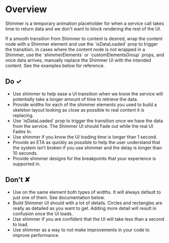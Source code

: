 # Overview
Shimmer is a temporary animation placeholder for when a service call takes time to return data and we don&#39;t want to block rendering the rest of the UI.

If a smooth transition from Shimmer to content is desired, wrap the content node with a Shimmer element and use the &#x60;isDataLoaded&#x60; prop to trigger the transition. In cases where the content node is not wrapped in a Shimmer, use the &#x60;shimmerElements&#x60; or &#x60;customElementsGroup&#x60; props, and once data arrives, manually replace the Shimmer UI with the intended content. See the examples below for reference.



## Do &#10003;

- Use shimmer to help ease a UI transition when we know the service will potentially take a longer amount of time to retrieve the data.
- Provide widths for each of the shimmer elements you used to build a skeleton layout looking as close as possible to real content it is replacing.
- Use &#x60;isDataLoaded&#x60; prop to trigger the transition once we have the data from the service. The Shimmer UI should Fade out while the real UI Fades In.
- Use shimmer if you know the UI loading time is longer than 1 second.
- Provide an ETA as quickly as possible to help the user understand that the system isn’t broken if you use shimmer and the delay is longer than 10 seconds.
- Provide shimmer designs for the breakpoints that your experience is supported in.

## Don't &#10008;

- Use on the same element both types of widths. It will always default to just one of them. See documentation below.
- Build Shimmer UI should with a lot of details. Circles and rectangles are really as detailed as you want to get. Adding more detail will result in confusion once the UI loads.
- Use shimmer if you are confident that the UI will take less than a second to load.
- Use shimmer as a way to not make improvements in your code to improve performance.